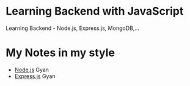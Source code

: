 # Learning Backend with JavaScript
Learning Backend - Node.js, Express.js, MongoDB,...

# My Notes in my style

- [Node.js](https://github.com/AnshSinghSonkhia/Learning-Backend-JS/blob/main/Learning-NodeJS/gyan.md) Gyan
- [Express.js](https://github.com/AnshSinghSonkhia/Learning-Backend-JS/blob/main/Learning-ExpressJS/expressGyan.md) Gyan
